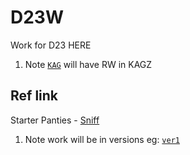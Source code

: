 #  D23W

Work for D23 HERE

1. Note [`KAG`](./KAG) will have RW in KAGZ

## Ref link 

Starter Panties - [Sniff](https://replit.com/@appbrewery/turtle-crossing-start#main.py)

1. Note work will be in versions eg: [`ver1`](./ver1)